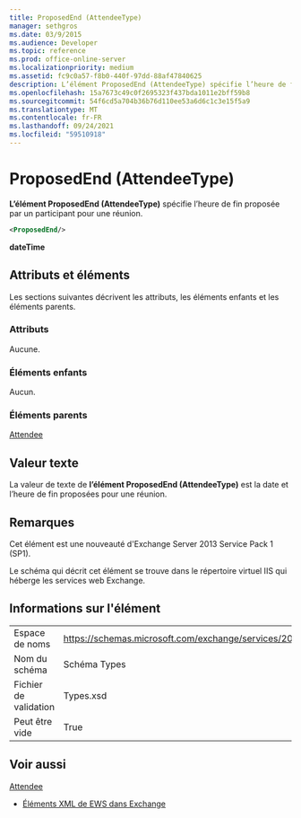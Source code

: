 ```yaml
---
title: ProposedEnd (AttendeeType)
manager: sethgros
ms.date: 03/9/2015
ms.audience: Developer
ms.topic: reference
ms.prod: office-online-server
ms.localizationpriority: medium
ms.assetid: fc9c0a57-f8b0-440f-97dd-88af47840625
description: L’élément ProposedEnd (AttendeeType) spécifie l’heure de fin proposée par un participant pour une réunion.
ms.openlocfilehash: 15a7673c49c0f2695323f437bda1011e2bff59b8
ms.sourcegitcommit: 54f6cd5a704b36b76d110ee53a6d6c1c3e15f5a9
ms.translationtype: MT
ms.contentlocale: fr-FR
ms.lasthandoff: 09/24/2021
ms.locfileid: "59510918"
---
```

# <a name="proposedend-attendeetype"></a>ProposedEnd (AttendeeType)

**L’élément ProposedEnd (AttendeeType)** spécifie l’heure de fin proposée par un participant pour une réunion. 
  
```XML
<ProposedEnd/>
```

 **dateTime**
## <a name="attributes-and-elements"></a>Attributs et éléments

Les sections suivantes décrivent les attributs, les éléments enfants et les éléments parents.
  
### <a name="attributes"></a>Attributs

Aucune.
  
### <a name="child-elements"></a>Éléments enfants

Aucun.
  
### <a name="parent-elements"></a>Éléments parents

[Attendee](attendee.md)
  
## <a name="text-value"></a>Valeur texte

La valeur de texte de **l’élément ProposedEnd (AttendeeType)** est la date et l’heure de fin proposées pour une réunion. 
  
## <a name="remarks"></a>Remarques

Cet élément est une nouveauté d'Exchange Server 2013 Service Pack 1 (SP1).
  
Le schéma qui décrit cet élément se trouve dans le répertoire virtuel IIS qui héberge les services web Exchange.
  
## <a name="element-information"></a>Informations sur l'élément

|||
|:-----|:-----|
|Espace de noms  <br/> |https://schemas.microsoft.com/exchange/services/2006/types  <br/> |
|Nom du schéma  <br/> |Schéma Types  <br/> |
|Fichier de validation  <br/> |Types.xsd  <br/> |
|Peut être vide  <br/> |True  <br/> |
   
## <a name="see-also"></a>Voir aussi



[Attendee](attendee.md)


- [Éléments XML de EWS dans Exchange](ews-xml-elements-in-exchange.md)

